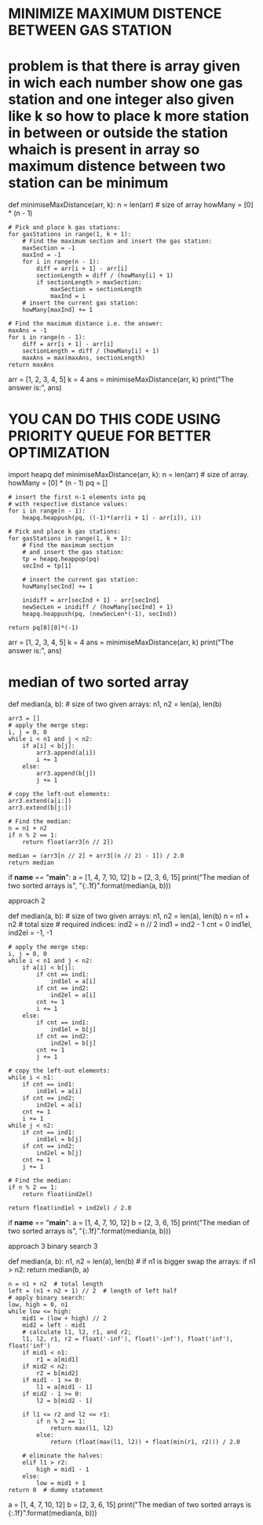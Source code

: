 # MINIMIZE MAXIMUM DISTENCE BETWEEN GAS STATION

# problem is that there is array given in wich each number show one gas station and one integer also given like k so how to place k more station in between or outside the station whaich is present in array so maximum distence between two station can be minimum

def minimiseMaxDistance(arr, k):
n = len(arr) # size of array
howMany = [0] \* (n - 1)

    # Pick and place k gas stations:
    for gasStations in range(1, k + 1):
        # Find the maximum section and insert the gas station:
        maxSection = -1
        maxInd = -1
        for i in range(n - 1):
            diff = arr[i + 1] - arr[i]
            sectionLength = diff / (howMany[i] + 1)
            if sectionLength > maxSection:
                maxSection = sectionLength
                maxInd = i
        # insert the current gas station:
        howMany[maxInd] += 1

    # Find the maximum distance i.e. the answer:
    maxAns = -1
    for i in range(n - 1):
        diff = arr[i + 1] - arr[i]
        sectionLength = diff / (howMany[i] + 1)
        maxAns = max(maxAns, sectionLength)
    return maxAns

arr = [1, 2, 3, 4, 5]
k = 4
ans = minimiseMaxDistance(arr, k)
print("The answer is:", ans)

# YOU CAN DO THIS CODE USING PRIORITY QUEUE FOR BETTER OPTIMIZATION

import heapq
def minimiseMaxDistance(arr, k):
n = len(arr) # size of array.
howMany = [0] \* (n - 1)
pq = []

    # insert the first n-1 elements into pq
    # with respective distance values:
    for i in range(n - 1):
        heapq.heappush(pq, ((-1)*(arr[i + 1] - arr[i]), i))

    # Pick and place k gas stations:
    for gasStations in range(1, k + 1):
        # Find the maximum section
        # and insert the gas station:
        tp = heapq.heappop(pq)
        secInd = tp[1]

        # insert the current gas station:
        howMany[secInd] += 1

        inidiff = arr[secInd + 1] - arr[secInd]
        newSecLen = inidiff / (howMany[secInd] + 1)
        heapq.heappush(pq, (newSecLen*(-1), secInd))

    return pq[0][0]*(-1)

arr = [1, 2, 3, 4, 5]
k = 4
ans = minimiseMaxDistance(arr, k)
print("The answer is:", ans)

# median of two sorted array

def median(a, b): # size of two given arrays:
n1, n2 = len(a), len(b)

    arr3 = []
    # apply the merge step:
    i, j = 0, 0
    while i < n1 and j < n2:
        if a[i] < b[j]:
            arr3.append(a[i])
            i += 1
        else:
            arr3.append(b[j])
            j += 1

    # copy the left-out elements:
    arr3.extend(a[i:])
    arr3.extend(b[j:])

    # Find the median:
    n = n1 + n2
    if n % 2 == 1:
        return float(arr3[n // 2])

    median = (arr3[n // 2] + arr3[(n // 2) - 1]) / 2.0
    return median

if **name** == "**main**":
a = [1, 4, 7, 10, 12]
b = [2, 3, 6, 15]
print("The median of two sorted arrays is", "{:.1f}".format(median(a, b)))

approach 2

def median(a, b): # size of two given arrays:
n1, n2 = len(a), len(b)
n = n1 + n2 # total size # required indices:
ind2 = n // 2
ind1 = ind2 - 1
cnt = 0
ind1el, ind2el = -1, -1

    # apply the merge step:
    i, j = 0, 0
    while i < n1 and j < n2:
        if a[i] < b[j]:
            if cnt == ind1:
                ind1el = a[i]
            if cnt == ind2:
                ind2el = a[i]
            cnt += 1
            i += 1
        else:
            if cnt == ind1:
                ind1el = b[j]
            if cnt == ind2:
                ind2el = b[j]
            cnt += 1
            j += 1

    # copy the left-out elements:
    while i < n1:
        if cnt == ind1:
            ind1el = a[i]
        if cnt == ind2:
            ind2el = a[i]
        cnt += 1
        i += 1
    while j < n2:
        if cnt == ind1:
            ind1el = b[j]
        if cnt == ind2:
            ind2el = b[j]
        cnt += 1
        j += 1

    # Find the median:
    if n % 2 == 1:
        return float(ind2el)

    return float(ind1el + ind2el) / 2.0

if **name** == "**main**":
a = [1, 4, 7, 10, 12]
b = [2, 3, 6, 15]
print("The median of two sorted arrays is", "{:.1f}".format(median(a, b)))

approach 3 binary search 3

def median(a, b):
n1, n2 = len(a), len(b) # if n1 is bigger swap the arrays:
if n1 > n2:
return median(b, a)

    n = n1 + n2  # total length
    left = (n1 + n2 + 1) // 2  # length of left half
    # apply binary search:
    low, high = 0, n1
    while low <= high:
        mid1 = (low + high) // 2
        mid2 = left - mid1
        # calculate l1, l2, r1, and r2;
        l1, l2, r1, r2 = float('-inf'), float('-inf'), float('inf'), float('inf')
        if mid1 < n1:
            r1 = a[mid1]
        if mid2 < n2:
            r2 = b[mid2]
        if mid1 - 1 >= 0:
            l1 = a[mid1 - 1]
        if mid2 - 1 >= 0:
            l2 = b[mid2 - 1]

        if l1 <= r2 and l2 <= r1:
            if n % 2 == 1:
                return max(l1, l2)
            else:
                return (float(max(l1, l2)) + float(min(r1, r2))) / 2.0

        # eliminate the halves:
        elif l1 > r2:
            high = mid1 - 1
        else:
            low = mid1 + 1
    return 0  # dummy statement

a = [1, 4, 7, 10, 12]
b = [2, 3, 6, 15]
print("The median of two sorted arrays is {:.1f}".format(median(a, b)))
